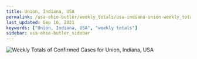 ```yaml
---
title: Union, Indiana, USA
permalink: /usa-ohio-butler/weekly_totals/usa-indiana-union-weekly_totals.html
last_updated: Sep 16, 2021
keywords: ["Union, Indiana, USA", "weekly totals"]
sidebar: usa-ohio-butler_sidebar
---
```


![Weekly Totals of Confirmed Cases for Union, Indiana, USA](/covid_tracker/images/graphs/usa-indiana-union-weekly_totals_graph.png)
